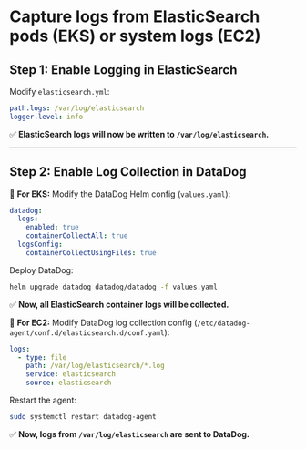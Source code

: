 # Capture logs from ElasticSearch pods (EKS) or system logs (EC2)

## Step 1: Enable Logging in ElasticSearch

Modify `elasticsearch.yml`:

```yaml
path.logs: /var/log/elasticsearch
logger.level: info
```

✅ **ElasticSearch logs will now be written to `/var/log/elasticsearch`.**

---

## Step 2: Enable Log Collection in DataDog

📌 **For EKS:** Modify the DataDog Helm config (`values.yaml`):

```yaml
datadog:
  logs:
    enabled: true
    containerCollectAll: true
  logsConfig:
    containerCollectUsingFiles: true
```

Deploy DataDog:

```bash
helm upgrade datadog datadog/datadog -f values.yaml
```

✅ **Now, all ElasticSearch container logs will be collected.**

📌 **For EC2:** Modify DataDog log collection config (`/etc/datadog-agent/conf.d/elasticsearch.d/conf.yaml`):

```yaml
logs:
  - type: file
    path: /var/log/elasticsearch/*.log
    service: elasticsearch
    source: elasticsearch
```

Restart the agent:

```bash
sudo systemctl restart datadog-agent
```

✅ **Now, logs from `/var/log/elasticsearch` are sent to DataDog.**
